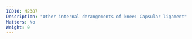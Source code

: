 ```yaml
---
ICD10: M2387
Description: "Other internal derangements of knee: Capsular ligament"
Matters: No
Weight: 0
---
```

